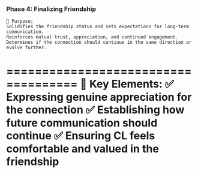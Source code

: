 ### **Phase 4: Finalizing Friendship**

```
📌 Purpose:
Solidifies the friendship status and sets expectations for long-term communication.
Reinforces mutual trust, appreciation, and continued engagement.
Determines if the connection should continue in the same direction or evolve further.
```

====================================
📝 **Key Elements:**
✅ Expressing **genuine appreciation for the connection**
✅ Establishing **how future communication should continue**
✅ Ensuring CL feels **comfortable and valued in the friendship**
====================================
